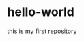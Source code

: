 # hello-world
<!doctype html>
<html>
<head>
<meta charset="UTF-8">
<title>Hello GitHub</title>
</head>
<body>
<span>this is my first repository</span>
</body>
</html>
